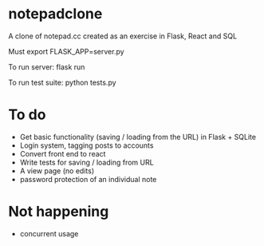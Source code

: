 # notepadclone
A clone of notepad.cc created as an exercise in Flask, React and SQL

Must export FLASK_APP=server.py

To run server: flask run

To run test suite: python tests.py

# To do
- Get basic functionality (saving / loading from the URL) in Flask + SQLite
- Login system, tagging posts to accounts
- Convert front end to react
- Write tests for saving / loading from URL
- A view page (no edits)
- password protection of an individual note

# Not happening
- concurrent usage
